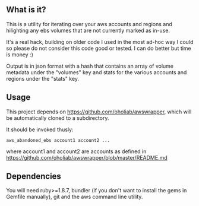 What is it?
-----------
This is a utility for iterating over your aws accounts and regions and
hilighting any ebs volumes that are not currently marked as in-use.

It's a real hack, building on older code I used in the most ad-hoc way I could
so please do not consider this code good or tested. I can do better but time is
money :)

Output is in json format with a hash that contains an array of volume metadata
under the "volumes" key and stats for the various accounts and regions under the
"stats" key.

Usage
-----
This project depends on https://github.com/oholiab/awswrapper, which will be
automatically cloned to a subdirectory.

It should be invoked thusly:

    aws_abandoned_ebs account1 account2 ...

where account1 and account2 are accounts as defined in
https://github.com/oholiab/awswrapper/blob/master/README.md

Dependencies
------------
You will need ruby>=1.8.7, bundler (if you don't want to install the gems
in Gemfile manually), git and the aws command line utility.
